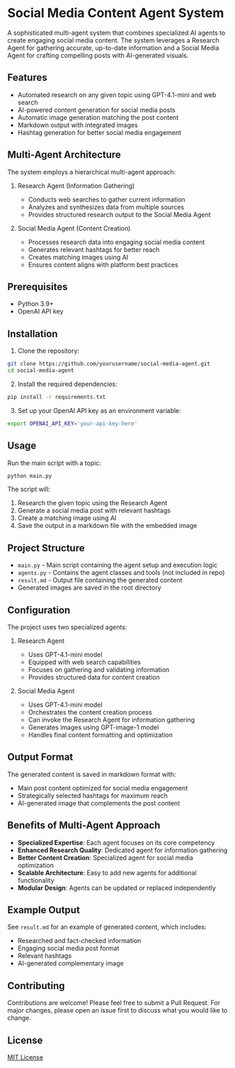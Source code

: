 # Social Media Content Agent System

A sophisticated multi-agent system that combines specialized AI agents to create engaging social media content. The system leverages a Research Agent for gathering accurate, up-to-date information and a Social Media Agent for crafting compelling posts with AI-generated visuals.

## Features

- Automated research on any given topic using GPT-4.1-mini and web search
- AI-powered content generation for social media posts
- Automatic image generation matching the post content
- Markdown output with integrated images
- Hashtag generation for better social media engagement

## Multi-Agent Architecture

The system employs a hierarchical multi-agent approach:

1. Research Agent (Information Gathering)
   - Conducts web searches to gather current information
   - Analyzes and synthesizes data from multiple sources
   - Provides structured research output to the Social Media Agent

2. Social Media Agent (Content Creation)
   - Processes research data into engaging social media content
   - Generates relevant hashtags for better reach
   - Creates matching images using AI
   - Ensures content aligns with platform best practices

## Prerequisites

- Python 3.9+
- OpenAI API key

## Installation

1. Clone the repository:
```bash
git clone https://github.com/yourusername/social-media-agent.git
cd social-media-agent
```

2. Install the required dependencies:
```bash
pip install -r requirements.txt
```

3. Set up your OpenAI API key as an environment variable:
```bash
export OPENAI_API_KEY='your-api-key-here'
```

## Usage

Run the main script with a topic:

```bash
python main.py
```

The script will:
1. Research the given topic using the Research Agent
2. Generate a social media post with relevant hashtags
3. Create a matching image using AI
4. Save the output in a markdown file with the embedded image

## Project Structure

- `main.py` - Main script containing the agent setup and execution logic
- `agents.py` - Contains the agent classes and tools (not included in repo)
- `result.md` - Output file containing the generated content
- Generated images are saved in the root directory

## Configuration

The project uses two specialized agents:

1. Research Agent
   - Uses GPT-4.1-mini model
   - Equipped with web search capabilities
   - Focuses on gathering and validating information
   - Provides structured data for content creation
   
2. Social Media Agent
   - Uses GPT-4.1-mini model
   - Orchestrates the content creation process
   - Can invoke the Research Agent for information gathering
   - Generates images using GPT-image-1 model
   - Handles final content formatting and optimization

## Output Format

The generated content is saved in markdown format with:
- Main post content optimized for social media engagement
- Strategically selected hashtags for maximum reach
- AI-generated image that complements the post content

## Benefits of Multi-Agent Approach

- **Specialized Expertise**: Each agent focuses on its core competency
- **Enhanced Research Quality**: Dedicated agent for information gathering
- **Better Content Creation**: Specialized agent for social media optimization
- **Scalable Architecture**: Easy to add new agents for additional functionality
- **Modular Design**: Agents can be updated or replaced independently

## Example Output

See `result.md` for an example of generated content, which includes:
- Researched and fact-checked information
- Engaging social media post format
- Relevant hashtags
- AI-generated complementary image

## Contributing

Contributions are welcome! Please feel free to submit a Pull Request. For major changes, please open an issue first to discuss what you would like to change.

## License

[MIT License](LICENSE)